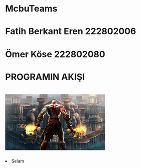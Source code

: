 # McbuTeams
# Fatih Berkant Eren 222802006
# Ömer Köse 222802080

#                       PROGRAMIN AKIŞI
# <img src="https://github.com/fatihberkanteren/McbuTeams/blob/main/resim.jpg" width="320" height="180">

  <li> Selam </li>
